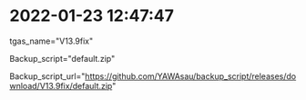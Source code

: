 # 2022-01-23 12:47:47

tgas_name="V13.9fix"

Backup_script="default.zip"

Backup_script_url="https://github.com/YAWAsau/backup_script/releases/download/V13.9fix/default.zip"
